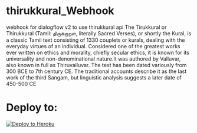 # thirukkural_Webhook
webhook for dialogflow v2 to use thirukkural api
The Tirukkural or Thirukkural (Tamil: திருக்குறள், literally Sacred Verses), or shortly the Kural, is a classic Tamil text consisting of 1330 couplets or kurals, dealing with the everyday virtues of an individual.
Considered one of the greatest works ever written on ethics and morality, chiefly secular ethics, it is known for its universality and non-denominational nature.It was authored by Valluvar, also known in full as Thiruvalluvar. The text has been dated variously from 300 BCE to 7th century CE.
The traditional accounts describe it as the last work of the third Sangam, but linguistic analysis suggests a later date of 450-500 CE
# Deploy to:
[![Deploy to Heroku](https://www.herokucdn.com/deploy/button.svg)](https://heroku.com/deploy)
